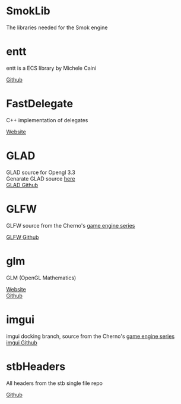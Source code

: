 # SmokLib
The libraries needed for the Smok engine <br >

# entt
entt is a ECS library by Michele Caini <br >

[Github](https://github.com/skypjack/entt) <br >

# FastDelegate
C++ implementation of delegates

[Website](https://www.codeproject.com/Articles/7150/Member-Function-Pointers-and-the-Fastest-Possible) <br >

# GLAD
GLAD source for Opengl 3.3 <br />
Genarate GLAD source [here](https://glad.dav1d.de/) <br />
[GLAD Github](https://github.com/Dav1dde/glad)

# GLFW
GLFW source from the Cherno's [game engine series](https://www.youtube.com/playlist?list=PLlrATfBNZ98dC-V-N3m0Go4deliWHPFwT)

[GLFW Github](https://github.com/glfw/glfw)

# glm
GLM (OpenGL Mathematics) <br >

[Website](https://glm.g-truc.net/0.9.9/index.html) <br >
[Github](https://github.com/g-truc/glm)

# imgui
imgui docking branch, source from the Cherno's [game engine series](https://www.youtube.com/playlist?list=PLlrATfBNZ98dC-V-N3m0Go4deliWHPFwT) <br >
[imgui Github](https://github.com/ocornut/imgui)

# stbHeaders
All headers from the stb single file repo <br >

[Github](https://github.com/nothings/stb)
